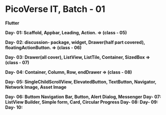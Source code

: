 # PicoVerse IT, Batch - 01
<b> Flutter

Day- 01: Scaffold, Appbar, Leading, Action. => (class - 05) <p>
Day- 02: discussion- package, widget, Drawer(half part covered), floatingActionButton. => (class - 06) <p>
Day- 03: Drawer(all cover), ListView, ListTile, Container, SizedBox => (class - 07) <p>
Day- 04: Container, Column, Row, endDrawer => (class - 08) <p>
Day- 05: SingleChildScrollView, ElevatedButton, TextButton, Navigator, Network Image, Asset Image <p>
Day- 06: Buttom Navigation Bar, Button, Alert Dialog, Messenger
Day- 07: ListView Builder, Simple form, Card, Circular Progress
Day- 08:
Day- 09:
Day- 10:
